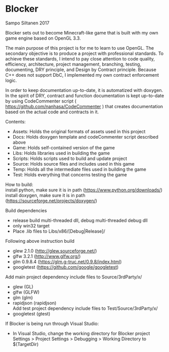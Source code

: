 # Blocker

Sampo Siltanen 2017

Blocker sets out to become Minecraft-like game that is built with my own game engine based on OpenGL 3.3. 

The main purpose of this project is for me to learn to use OpenGL. The secondary objective is to produce a project with professional standards. To achieve these standards, I intend to pay close attention to code quality, efficiency, architecture, project management, branching, testing, documenting, DRY principle, and Design by Contract principle. Because C++ does not support DbC, I implemented my own contract enforcement logic.

In order to keep documentation up-to-date, it is automatized with doxygen. In the spirit of DRY, contract and function documentation is kept up-to-date by using CodeCommenter script ( https://github.com/nanhasa/CodeCommenter ) that creates documentation based on the actual code and contracts in it.

Contents:
- Assets: 	Holds the original formats of assets used in this project   
- Docs: 	Holds doxygen template and codeCommenter script described above   
- Game: 	Holds self-contained version of the game   
- Libs: 	Holds libraries used in building the game   
- Scripts:	Holds scripts used to build and update project   
- Source: 	Holds source files and includes used in this game   
- Temp: 	Holds all the intermediate files used in building the game   
- Test: 	Holds everything that concerns testing the game   
   
   
   
How to build:   
install python, make sure it is in path (https://www.python.org/downloads/)    
install doxygen, make sure it is in path (https://sourceforge.net/projects/doxygen/)    
    
Build dependencies     
- release build multi-threaded dll, debug multi-threaded debug dll     
- only win32 target    
- Place .lib files to Libs/x86/[Debug|Release]/    
    
Following above instruction build    
- glew 2.1.0 (http://glew.sourceforge.net/)      
- glfw 3.2.1 (http://www.glfw.org/)    
- glm 0.9.8.4 (https://glm.g-truc.net/0.9.8/index.html)    
- googletest (https://github.com/google/googletest)     
     
Add main project dependency include files to Source/3rdParty/x/     
- glew (GL)    
- glfw (GLFW)    
- glm (glm)     
- rapidjson (rapidjson)    
Add test project dependency include files to Test/Source/3rdParty/x/   
- googletest (gtest)  
     
If Blocker is being run through Visual Studio:
- In Visual Studio, change the working directory for Blocker project
	Settings > Project Settings > Debugging > Working Directory to $(TargetDir)